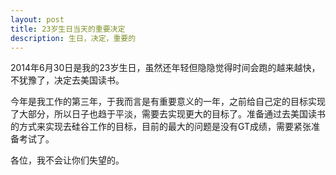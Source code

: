 ```yaml
---
layout: post
title: 23岁生日当天的重要决定
description: 生日，决定，重要的
---
```

2014年6月30日是我的23岁生日，虽然还年轻但隐隐觉得时间会跑的越来越快，不犹豫了，决定去美国读书。

今年是我工作的第三年，于我而言是有重要意义的一年，之前给自己定的目标实现了大部分，所以日子也趋于平淡，需要去实现更大的目标了。准备通过去美国读书的方式来实现去硅谷工作的目标，目前的最大的问题是没有GT成绩，需要紧张准备考试了。

各位，我不会让你们失望的。
